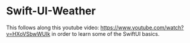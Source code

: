 # Swift-UI-Weather

This follows along this youtube video: https://www.youtube.com/watch?v=HXoVSbwWUIk in order to learn some of the SwiftUI basics.
